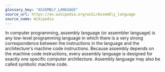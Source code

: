 ```yaml
---
glossary_key: "ASSEMBLY_LANGUAGE"
source_url: https://en.wikipedia.org/wiki/Assembly_language
source_name: Wikipedia
---
```


In computer programming, assembly language (or assembler language) is any low-level programming language in which there is a very strong correspondence between the instructions in the language and the architecture's machine code instructions. Because assembly depends on the machine code instructions, every assembly language is designed for exactly one specific computer architecture. Assembly language may also be called symbolic machine code.
